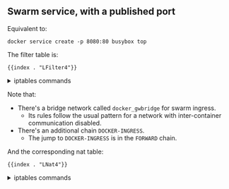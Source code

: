 ## Swarm service, with a published port

Equivalent to:

	docker service create -p 8080:80 busybox top

The filter table is:

    {{index . "LFilter4"}}

<details>
<summary>iptables commands</summary>

    {{index . "SFilter4"}}

</details>

Note that:

 - There's a bridge network called `docker_gwbridge` for swarm ingress.
   - Its rules follow the usual pattern for a network with inter-container communication disabled.
- There's an additional chain `DOCKER-INGRESS`.
  - The jump to `DOCKER-INGRESS` is in the `FORWARD` chain.

And the corresponding nat table:

    {{index . "LNat4"}}

<details>
<summary>iptables commands</summary>

    {{index . "SNat4"}}

</details>
